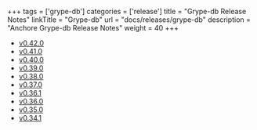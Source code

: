 +++
tags = ['grype-db']
categories = ['release']
title = "Grype-db Release Notes" 
linkTitle = "Grype-db"
url = "docs/releases/grype-db"
description = "Anchore Grype-db Release Notes"
weight = 40
+++

- [v0.42.0](./v0.42.0/)
- [v0.41.0](./v0.41.0/)
- [v0.40.0](./v0.40.0/)
- [v0.39.0](./v0.39.0/)
- [v0.38.0](./v0.38.0/)
- [v0.37.0](./v0.37.0/)
- [v0.36.1](./v0.36.1/)
- [v0.36.0](./v0.36.0/)
- [v0.35.0](./v0.35.0/)
- [v0.34.1](./v0.34.1/)
